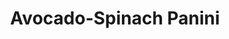 ---
title: Avocado-Spinach Panini
source: Vegetarian Times
source_url: http://www.vegetariantimes.com/recipes/11658
yield: Serves 4
active_time: 
total_time: 
tags: 
  - italian
  - american
  - veg
image: /uploads/avocadoSpinachPanini.jpg
ingredients:
  <ul>
  <li>2 avocados, halved and thinly sliced</li>
  <li>1/3 cup julienned, smoked sun-dried tomatoes (1 oz.)</li>
  <li>2 Tbs. diced red onion</li>
  <li>2 cups lightly packed baby spinach</li>
  <li>4 4-oz. ciabatta rolls, split in half</li>
  </ul>
instructions:
  <ol>
  <li>Layer avocado slices, tomatoes, onion, and 1/2  cup spinach on each roll. Spray panini with cooking spray.</li>
  <li>Coat skillet or grill pan with cooking spray, and heat over medium heat. Place panini in pan; weight with smaller-diameter saucepan weighted with 1 or 2 cans.</li>
  <li>Cook 2 minutes, remove weight, flip panini, replace weight, and cook 1 1/2  to 2 minutes more. (Or cook 4 minutes in panini maker.)</li>
  </ol>
---